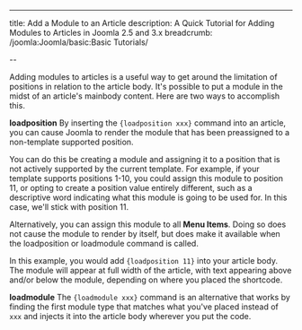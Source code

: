 ---
title: Add a Module to an Article
description: A Quick Tutorial for Adding Modules to Articles in Joomla 2.5 and 3.x
breadcrumb: /joomla:Joomla/basic:Basic Tutorials/

--

Adding modules to articles is a useful way to get around the limitation of positions in relation to the article body. It's possible to put a module in the midst of an article's mainbody content. Here are two ways to accomplish this.

**loadposition**
By inserting the `{loadposition xxx}` command into an article, you can cause Joomla to render the module that has been preassigned to a non-template supported position.

You can do this be creating a module and assigning it to a position that is not actively supported by the current template. For example, if your template supports positions 1-10, you could assign this module to position 11, or opting to create a position value entirely different, such as a descriptive word indicating what this module is going to be used for. In this case, we'll stick with position 11.

Alternatively, you can assign this module to all **Menu Items**. Doing so does not cause the module to render by itself, but does make it available when the loadposition or loadmodule command is called.

In this example, you would add `{loadposition 11}` into your article body. The module will appear at full width of the article, with text appearing above and/or below the module, depending on where you placed the shortcode.

**loadmodule**
The `{loadmodule xxx}` command is an alternative that works by finding the first module type that matches what you've placed instead of `xxx` and injects it into the article body wherever you put the code.